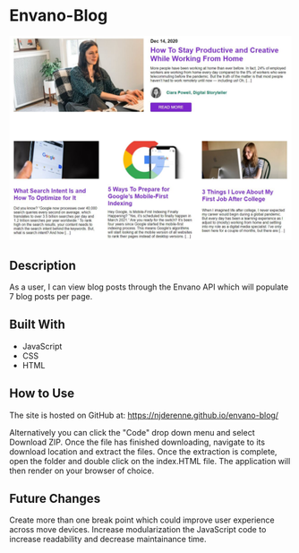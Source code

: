 # Envano-Blog

![Evano-Blog](assets/images/blog.jpg)

## Description

As a user, I can view blog posts through the Envano API which will populate 7 blog posts per page.

## Built With

* JavaScript
* CSS
* HTML

## How to Use

The site is hosted on GitHub at: https://njderenne.github.io/envano-blog/

Alternatively you can click the "Code" drop down menu and select Download ZIP. Once the file has finished downloading, navigate to its download location and extract the files. Once the extraction is complete, open the folder and double click on the index.HTML file. The application will then render on your browser of choice.

## Future Changes

Create more than one break point which could improve user experience across move devices. Increase modularization the JavaScript code to increase readability and decrease maintainance time.